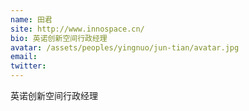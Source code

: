 ```yaml
---
name: 田君
site: http://www.innospace.cn/
bio: 英诺创新空间行政经理
avatar: /assets/peoples/yingnuo/jun-tian/avatar.jpg
email: 
twitter: 
---
```

英诺创新空间行政经理
